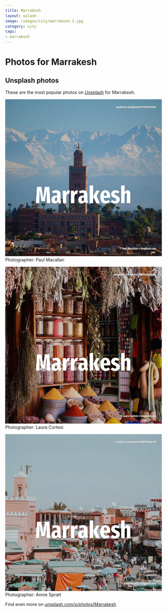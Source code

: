 ```yaml
---
title: Marrakesh
layout: splash
image: /images/city/marrakesh.1.jpg
category: city
tags:
- marrakesh
---
```

# Photos for Marrakesh
 
## Unsplash photos
These are the most popular photos on [Unsplash](https://unsplash.com) for Marrakesh.
 
![Marrakesh](/images/city/marrakesh.1.jpg)
Photographer:  Paul Macallan
 
![Marrakesh](/images/city/marrakesh.2.jpg)
Photographer:  Laura Cortesi
 
![Marrakesh](/images/city/marrakesh.3.jpg)
Photographer:  Annie Spratt
 
Find even more on [unsplash.com/s/photos/Marrakesh](https://unsplash.com/s/photos/Marrakesh)
 
